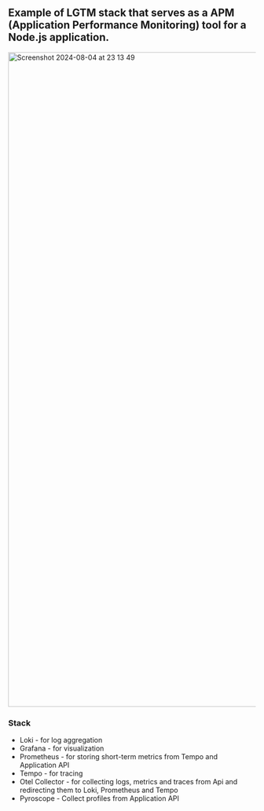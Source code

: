 ## Example of LGTM stack that serves as a APM (Application Performance Monitoring) tool for a Node.js application. 

<img width="1334" alt="Screenshot 2024-08-04 at 23 13 49" src="https://github.com/user-attachments/assets/3e32f7ab-9a77-49c2-80cc-8292d58726e9">


### Stack
- Loki - for log aggregation
- Grafana - for visualization
- Prometheus - for storing short-term metrics from Tempo and Application API
- Tempo - for tracing
- Otel Collector - for collecting logs, metrics and traces from Api and redirecting them to Loki, Prometheus and Tempo
- Pyroscope - Collect profiles from Application API
